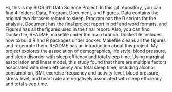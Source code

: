 Hi, this is my BIOS 611 Data Science Project. 
In this git repository, you can find 4 folders: Data, Program, Document, and Figures. Data contains the original two datasets related to sleep, Program has the R scripts for the analysis, Document has the final project report in pdf and word formats, and Figures has all the figures used in the final report. 
Also, you can find Dockerfile, README, makefile under the main branch. Dockerfile includes how to build R and R packages under docker. Makefile cleans all the figures and regenrate them. README has an introduction about this project. 
My project explores the association of demographics, life style, blood pressure, and sleep disorder with sleep effiiency and total sleep time. Using marginal association and linear model, this study found that there are multiple factors associated with sleep efficiency and total sleep time, including alcohol consumption, BMI, exercise frequency and activity level, blood pressure, stress level,  and heart rate are negatively associated with sleep efficiency and total sleep time.
